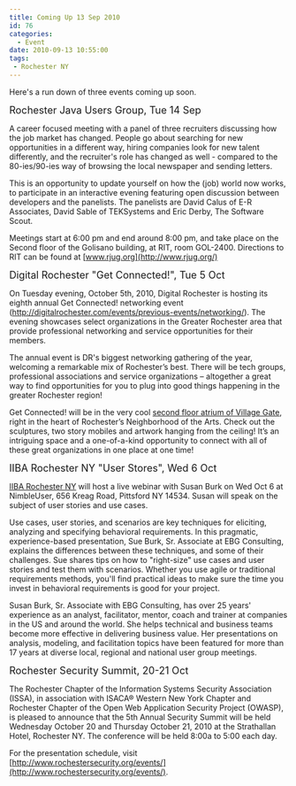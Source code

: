```yaml
---
title: Coming Up 13 Sep 2010
id: 76
categories:
  - Event
date: 2010-09-13 10:55:00
tags:
 - Rochester NY
---
```


Here's a run down of three events coming up soon.

<span style="font-size:large;">Rochester Java Users Group, Tue 14 Sep </span>

A career focused meeting with a panel of three recruiters discussing how the job market has changed. People go about searching for new opportunities in a different way, hiring companies look for new talent differently, and the recruiter's role has changed as well - compared to the 80-ies/90-ies way of browsing the local newspaper and sending letters.

This is an opportunity to update yourself on how the (job) world now works, to participate in an interactive evening featuring open discussion between developers and the panelists. The panelists are David Calus of E-R Associates, David Sable of TEKSystems and Eric Derby, The Software Scout.

Meetings start at 6:00 pm and end around 8:00 pm, and take place on the Second floor of the Golisano building, at RIT, room GOL-2400\. Directions to RIT can be found at [www.rjug.org](http://www.rjug.org/)

<span style="font-size:large;">Digital Rochester "Get Connected!", Tue 5 Oct</span>

On Tuesday evening, October 5th, 2010, Digital Rochester is hosting its eighth annual Get Connected! networking event (http://digitalrochester.com/events/previous-events/networking/). The evening showcases select organizations in the Greater Rochester area that provide professional networking and service opportunities for their members.

The annual event is DR's biggest networking gathering of the year, welcoming a remarkable mix of Rochester’s best. There will be tech groups, professional associations and service organizations – altogether a great way to find opportunities for you to plug into good things happening in the greater Rochester region!

Get Connected! will be in the very cool [second floor atrium of Village Gate](http://rocwiki.org/Village_Gate), right in the heart of Rochester’s Neighborhood of the Arts. Check out the sculptures, two story mobiles and artwork hanging from the ceiling! It’s an intriguing space and a one-of-a-kind opportunity to connect with all of these great organizations in one place at one time!

<span style="font-size:large;">IIBA Rochester NY "User Stores", Wed 6 Oct </span>

[IIBA Rochester NY](http://rochesterny.theiiba.org/) will host a live webinar with Susan Burk on Wed Oct 6 at NimbleUser, 656 Kreag Road, Pittsford NY 14534\. Susan will speak on the subject of user stories and use cases.

Use cases, user stories, and scenarios are key techniques for eliciting, analyzing and specifying behavioral requirements. In this pragmatic, experience-based presentation, Sue Burk, Sr. Associate at EBG Consulting, explains the differences between these techniques, and some of their challenges. Sue shares tips on how to "right-size" use cases and user stories and test them with scenarios. Whether you use agile or traditional requirements methods, you'll find practical ideas to make sure the time you invest in behavioral requirements is good for your project.

Susan Burk, Sr. Associate with EBG Consulting, has over 25 years' experience as an analyst, facilitator, mentor, coach and trainer at companies in the US and around the world. She helps technical and business teams become more effective in delivering business value. Her presentations on analysis, modeling, and facilitation topics have been featured for more than 17 years at diverse local, regional and national user group meetings.

<span style="font-size:large;">Rochester Security Summit, 20-21 Oct</span>

The Rochester Chapter of the Information Systems Security Association (ISSA), in association with ISACA® Western New York Chapter and Rochester Chapter of the Open Web Application Security Project (OWASP), is pleased to announce that the 5th Annual Security Summit will be held Wednesday October 20 and Thursday October 21, 2010 at the Strathallan Hotel, Rochester NY. The conference will be held 8:00a to 5:00 each day.

For the presentation schedule, visit [http://www.rochestersecurity.org/events/](http://www.rochestersecurity.org/events/).